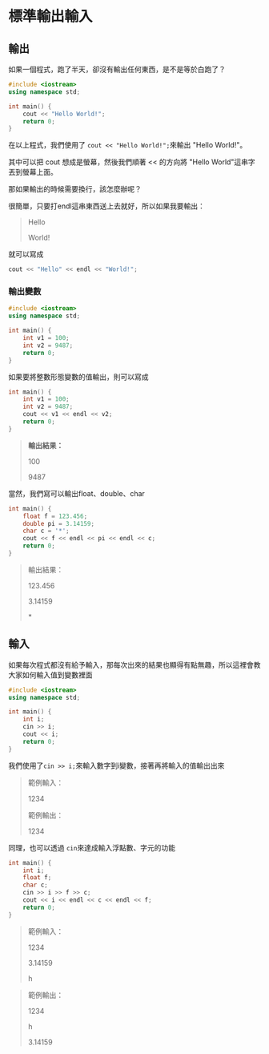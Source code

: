 # 標準輸出輸入

## 輸出

如果一個程式，跑了半天，卻沒有輸出任何東西，是不是等於白跑了？

```cpp
#include <iostream>
using namespace std;

int main() {
    cout << "Hello World!";
    return 0;
}
```

在以上程式，我們使用了 `cout << "Hello World!";`來輸出 "Hello World!"。

其中可以把 cout 想成是螢幕，然後我們順著 &lt;&lt; 的方向將 "Hello World"這串字丟到螢幕上面。

那如果輸出的時候需要換行，該怎麼辦呢？

很簡單，只要打endl這串東西送上去就好，所以如果我要輸出：

> Hello
>
> World!

就可以寫成

```cpp
cout << "Hello" << endl << "World!";
```

### 輸出變數

```cpp
#include <iostream>
using namespace std;

int main() {
    int v1 = 100;
    int v2 = 9487;
    return 0;
}
```

如果要將整數形態變數的值輸出，則可以寫成

```cpp
int main() {
    int v1 = 100;
    int v2 = 9487;
    cout << v1 << endl << v2;
    return 0;
}
```

> **輸出結果：**
>
> 100
>
> 9487



當然，我們寫可以輸出float、double、char

```cpp
int main() {
    float f = 123.456;
    double pi = 3.14159;
    char c = '*';
    cout << f << endl << pi << endl << c;
    return 0;
}
```

> 輸出結果：
>
> 123.456
>
> 3.14159
>
> \*

## 輸入

如果每次程式都沒有給予輸入，那每次出來的結果也顯得有點無趣，所以這裡會教大家如何輸入值到變數裡面

```cpp
#include <iostream>
using namespace std;

int main() {
    int i;
    cin >> i;
    cout << i;
    return 0;
}
```

我們使用了`cin >> i;`來輸入數字到i變數，接著再將輸入的值輸出出來

> 範例輸入：
>
> 1234
>
> 範例輸出：
>
> 1234

同理，也可以透過 `cin`來達成輸入浮點數、字元的功能

```cpp
int main() {
    int i;
    float f;
    char c;
    cin >> i >> f >> c;
    cout << i << endl << c << endl << f;
    return 0;
}
```



> 範例輸入：
>
> 1234
>
> 3.14159
>
> h

> 範例輸出：
>
> 1234
>
> h
>
> 3.14159



